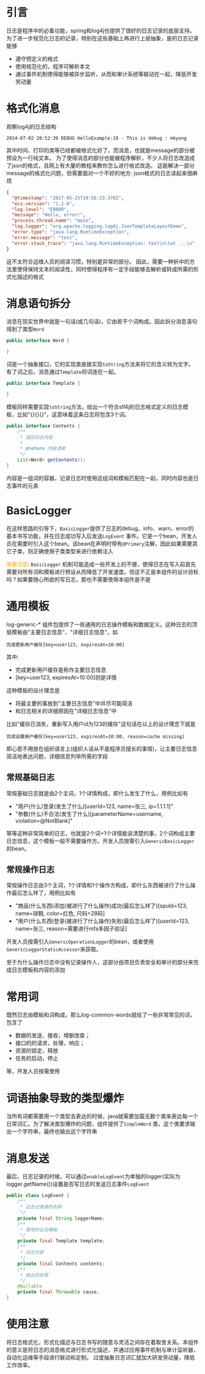 # 引言

日志是程序中的必备功能，spring和log4j也提供了很好的日志记录的底层支持。为了进一步规范化日志的记录，特别在这些基础上再进行上层抽象，是的日志记录能够

* 遵守预定义的格式
* 使用规范化的，程序可解析本文
* 通过事件机制使得能够被异步监听，从而和审计系统等联动在一起，降低开发劳动量

# 格式化消息

观察log4j的日志结构

```log
2014-07-02 20:52:39 DEBUG HelloExample:19 - This is debug : mkyong
```

其中时间、打印的类等已经都被格式化好了。而消息，也就是message的部分被预设为一行纯文本。
为了使得消息的部分也能被程序解析，不少人将日志改造成了json的格式，且网上有大量的教程来教你怎么进行格式改造。
这能解决一部分message的格式化问题，但需要面对一个不好的地方: json格式的日志读起来很麻烦

```json
{
  "@timestamp": "2017-05-25T19:56:23.370Z",
  "ecs.version": "1.2.0",
  "log.level": "ERROR",
  "message": "Hello, error!",
  "process.thread.name": "main",
  "log.logger": "org.apache.logging.log4j.JsonTemplateLayoutDemo",
  "error.type": "java.lang.RuntimeException",
  "error.message": "test",
  "error.stack_trace": "java.lang.RuntimeException: test\n\tat ...\n"
}
```

这不太符合运维人员的阅读习惯，特别是异常的部分。 因此，需要一种折中的方法里使得保持文本的阅读性，同时使得程序有一定手段能够去解析或转成所需的形式化描述的格式

# 消息语句拆分

消息在现实世界中就是一句话(或几句话)，它由若干个词构成。因此拆分消息语句得到了类型`Word`

```java
public interface Word {

}
```

词是一个抽象接口，它的实现类直接实现`toString`方法来将它的含义转为文字。有了词之后，消息通过`Template`将词连在一起。

```java
public interface Template {

}
```

模板同样需要实现`toString`方法，给出一个符合slf4j的日志格式定义的日志模板，比如"{}{}{}"，这意味着这条日志将包含3个词。

```java
public interface Contents {
    /**
     * 返回日志内容
     *
     * @return 内容清单
     */
    List<Word> getContents();
}
```

内容是一组词的容器，记录日志时使用这组词和模板匹配在一起，同时内容也是日志事件的元素

# BasicLogger

在这样思路的引导下，`BasicLogger`提供了日志的debug、info、warn、error的基本书写功能，并在日志成功写入后发送`LogEvent`
事件。它是一个bean，开发人员在需要时引入这个bean。该bean在声明时带有`@Primary`注解，因此如果需要其它子类，则正确使用子类类型来进行依赖注入

<font color=orange>需要注意</font>: `BasicLogger`
机制可能造成一些开发上的不便，使得日志在写入前首先需要对所有词和模板进行预设从而降低了开发速度。但这不正是本组件的设计目标吗？如果要随心所欲的写日志，那也不需要使用本组件是不是

# 通用模板

log-generic-* 组件包提供了一些通用的日志操作模板和数据定义。这种日志的顶层模板由"主要日志信息"、"详细日志信息"，如

```log
完成更新用户缓存[key=user123, expiresAt=10:00]
```

其中:

* 完成更新用户缓存是称作主要日志信息
* [key=user123, expiresAt=10:00]则是详情

这种模板的设计理念是

* 将最主要的事放到"主要日志信息"中并尽可能简洁
* 和日志相关的详细原因在"详细日志信息"中

比如"缓存已消失，重新写入用户id为123的缓存"这句话在以上的设计理念下就是

```log
完成设置用户缓存[key=user123, expiresAt=10:00, reason=cache missing]
```

即心思不用放在组织语言上(组织人话从不是程序员擅长的事情)，让主要日志信息简洁地表达问题，详细信息列举所需的字段

## 常规基础日志

常规基础日志就是由2个主词，1个详情构成，即什么发生了什么，用例比如有

* "用户(什么)登录(发生了什么)[userId=123, name=张三, ip=1.1.1.1]"
* "参数(什么)不合法(发生了什么)[parameterName=username, violation=@NotBlank]"

等等这种非常简单的日志，也就是2个词+1个详情能说清楚的事，2个词构成主要日志信息，这个模板一般不需要操作方。开发人员按需引入`GenericBasicLogger`
的bean。

## 常规操作日志

常规操作日志由3个主词，1个详情和1个操作方构成，即什么东西被进行了什么操作最后怎么样了，用例比如有

* "商品(什么东西)添加(被进行了什么操作)成功(最后怎么样了)[spuId=123, name=球鞋, color=红色, 尺码=28码]
* "用户(什么东西)登录(被进行了什么操作)失败(最后怎么样了)[userId=123, name=张三, reason=需要进行mfa多因子验证]

开发人员按需引入`GenericOperationLogger`的bean，或者使用`GenericLoggerStaticAccessor`来获取。

至于为什么操作日志中没有记录操作人，这部分由项目负责安全和审计的部分来完成日志模板和内容的添加

# 常用词

既然日志由模板和词构成，那么log-common-words就给了一些非常常见的词，包含了

* 数据的发送、接收，增删改查；
* 接口的的请求，处理，响应；
* 资源的锁定，释放
* 任务的启动，停止

等，开发人员按需使用

# 词语抽象导致的类型爆炸

当所有词都需要用一个类型去表达的时候，java就需要加载无数个类来表达每一个日常词汇。为了解决类型爆炸的问题，组件提供了`SimpleWord`
类，这个类要求输出一个字符串，最终也输出这个字符串

# 消息发送

最后，日志记录的时候，可以通过`enableLogEvent`为单独的logger(实际为logger.getName())设置是否写日志时发送日志事件`LogEvent`

```java
public class LogEvent {
    /**
     * 日志记录类的名称
     */
    private final String loggerName;
    /**
     * 使用的日志模板
     */
    private final Template template;
    /**
     * 日志内容
     */
    private final Contents contents;
    /**
     * 抛出的异常
     */
    @Nullable
    private final Throwable cause;
}
```

# 使用注意

将日志格式化，形式化描述与日志书写的随意与灵活之间存在着取舍关系。本组件的意义是将日志的消息格式进行形式化描述，并通过应用事件机制与审计监听器，自动化运维等手段进行联动和定制。
过度抽象日志词汇就加大研发劳动量，降低工作效率。
